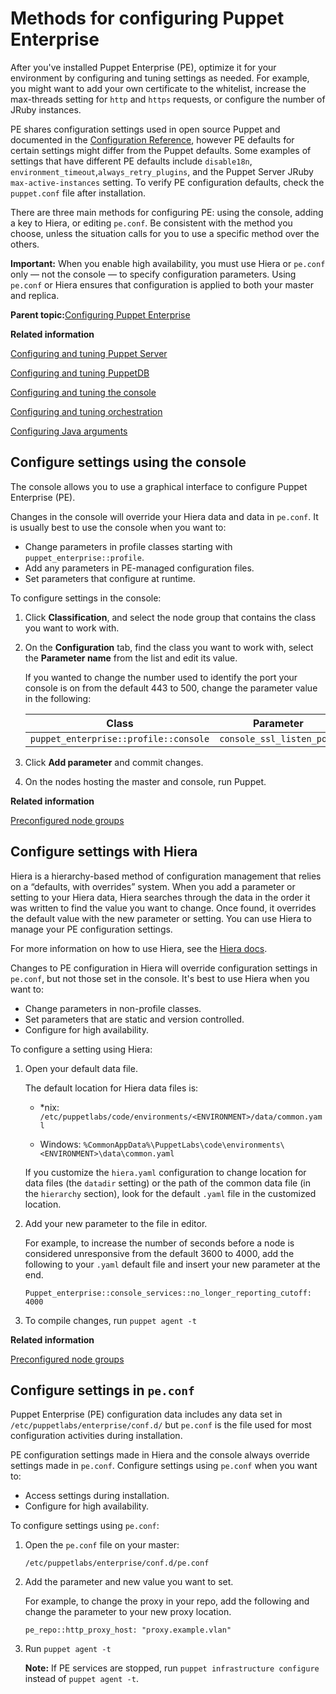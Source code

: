 # Methods for configuring Puppet Enterprise

After you've installed Puppet Enterprise \(PE\), optimize it for your environment by configuring and tuning settings as needed. For example, you might want to add your own certificate to the whitelist, increase the max-threads setting for `http` and `https` requests, or configure the number of JRuby instances.

PE shares configuration settings used in open source Puppet and documented in the [Configuration Reference](https://puppet.com/docs/puppet/latest/configuration.html), however PE defaults for certain settings might differ from the Puppet defaults. Some examples of settings that have different PE defaults include `disable18n`, `environment_timeout`,`always_retry_plugins`, and the Puppet Server JRuby `max-active-instances` setting. To verify PE configuration defaults, check the `puppet.conf` file after installation.

There are three main methods for configuring PE: using the console, adding a key to Hiera, or editing `pe.conf`. Be consistent with the method you choose, unless the situation calls for you to use a specific method over the others.

**Important:** When you enable high availability, you must use Hiera or `pe.conf` only — not the console — to specify configuration parameters. Using `pe.conf` or Hiera ensures that configuration is applied to both your master and replica.

**Parent topic:**[Configuring Puppet Enterprise](configuring_pe.md)

**Related information**  


[Configuring and tuning Puppet Server](config_puppetserver.md#)

[Configuring and tuning PuppetDB](config_puppetdb.md#)

[Configuring and tuning the console](config_console.md#)

[Configuring and tuning orchestration](config_orchestration.md#)

[Configuring Java arguments](config_java_args.md#)

## Configure settings using the console

The console allows you to use a graphical interface to configure Puppet Enterprise \(PE\).

Changes in the console will override your Hiera data and data in `pe.conf`. It is usually best to use the console when you want to:

-   Change parameters in profile classes starting with `puppet_enterprise::profile`.
-   Add any parameters in PE-managed configuration files.
-   Set parameters that configure at runtime.

To configure settings in the console:

1.  Click **Classification**, and select the node group that contains the class you want to work with.

2.  On the **Configuration** tab, find the class you want to work with, select the **Parameter name** from the list and edit its value.

    If you wanted to change the number used to identify the port your console is on from the default 443 to 500, change the parameter value in the following:

    |Class|Parameter|Value|
    |-----|---------|-----|
    |`puppet_enterprise::profile::console`|`console_ssl_listen_port`|`[500]`|

3.  Click **Add parameter** and commit changes.

4.  On the nodes hosting the master and console, run Puppet.


**Related information**  


[Preconfigured node groups](preconfigured_node_groups.md#)

## Configure settings with Hiera

Hiera is a hierarchy-based method of configuration management that relies on a “defaults, with overrides” system. When you add a parameter or setting to your Hiera data, Hiera searches through the data in the order it was written to find the value you want to change. Once found, it overrides the default value with the new parameter or setting. You can use Hiera to manage your PE configuration settings.

For more information on how to use Hiera, see the [Hiera docs](https://puppet.com/docs/puppet/6.10/hiera.html).

Changes to PE configuration in Hiera will override configuration settings in `pe.conf`, but not those set in the console. It's best to use Hiera when you want to:

-   Change parameters in non-profile classes.
-   Set parameters that are static and version controlled.
-   Configure for high availability.

To configure a setting using Hiera:

1.  Open your default data file.

    The default location for Hiera data files is:

    -   \*nix: `/etc/puppetlabs/code/environments/<ENVIRONMENT>/data/common.yaml`

    -   Windows: `%CommonAppData%\PuppetLabs\code\environments\<ENVIRONMENT>\data\common.yaml`

    If you customize the `hiera.yaml` configuration to change location for data files \(the `datadir` setting\) or the path of the common data file \(in the `hierarchy` section\), look for the default `.yaml` file in the customized location.

2.  Add your new parameter to the file in editor.

    For example, to increase the number of seconds before a node is considered unresponsive from the default 3600 to 4000, add the following to your `.yaml` default file and insert your new parameter at the end.

    ```
    Puppet_enterprise::console_services::no_longer_reporting_cutoff: 4000
    ```

3.  To compile changes, run `puppet agent -t`


**Related information**  


[Preconfigured node groups](preconfigured_node_groups.md#)

## Configure settings in `pe.conf`

Puppet Enterprise \(PE\) configuration data includes any data set in `/etc/puppetlabs/enterprise/conf.d/` but `pe.conf` is the file used for most configuration activities during installation.

PE configuration settings made in Hiera and the console always override settings made in `pe.conf`. Configure settings using `pe.conf` when you want to:

-   Access settings during installation.
-   Configure for high availability.

To configure settings using `pe.conf`:

1.  Open the `pe.conf` file on your master:

    ```
    /etc/puppetlabs/enterprise/conf.d/pe.conf
    ```

2.  Add the parameter and new value you want to set.

    For example, to change the proxy in your repo, add the following and change the parameter to your new proxy location.

    ```
    pe_repo::http_proxy_host: "proxy.example.vlan"
    ```

3.  Run `puppet agent -t`

    **Note:** If PE services are stopped, run `puppet infrastructure configure` instead of `puppet agent -t`.


